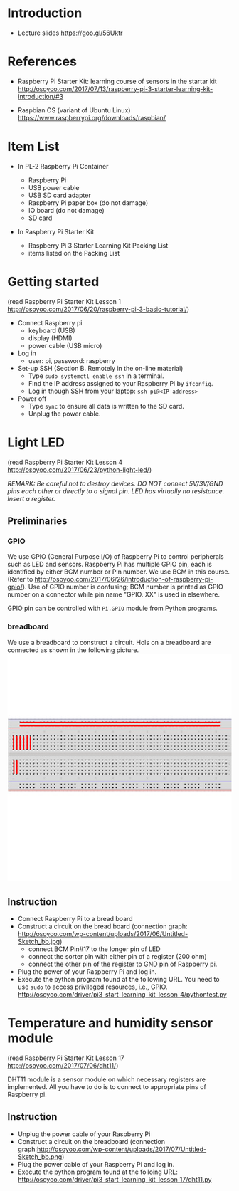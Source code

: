 # Introduction

* Lecture slides https://goo.gl/56Uktr

# References

* Raspberry Pi Starter Kit: learning course of sensors in the startar kit http://osoyoo.com/2017/07/13/raspberry-pi-3-starter-learning-kit-introduction/#3

* Raspbian OS (variant of Ubuntu Linux)
https://www.raspberrypi.org/downloads/raspbian/

# Item List

* In PL-2 Raspberry Pi Container
  * Raspberry Pi
  * USB power cable
  * USB SD card adapter
  * Raspberry Pi paper box (do not damage)
  * IO board (do not damage)
  * SD card

* In Raspberry Pi Starter Kit
  * Raspberry Pi 3 Starter Learning Kit Packing List
  * items listed on the Packing List

# Getting started

(read Raspberry Pi Starter Kit Lesson 1
  http://osoyoo.com/2017/06/20/raspberry-pi-3-basic-tutorial/)

* Connect Raspberry pi
  * keyboard (USB)
  * display (HDMI)
  * power cable (USB micro)
* Log in
  * user: pi, password: raspberry
* Set-up SSH (Section B. Remotely in the on-line material)
  * Type `sudo systemctl enable ssh` in a terminal.
  * Find the IP address assigned to your Raspberry Pi by `ifconfig`.
  * Log in though SSH from your laptop: `ssh pi@<IP address>`
* Power off
  * Type `sync` to ensure all data is written to the SD card.
  * Unplug the power cable.

# Light LED

(read Raspberry Pi Starter Kit Lesson 4 http://osoyoo.com/2017/06/23/python-light-led/)

*REMARK: Be careful not to destroy devices.  DO NOT connect 5V/3V/GND pins each other or directly to a signal pin.   LED has virtually no resistance.  Insert a register.*

## Preliminaries

### GPIO

We use GPIO (General Purpose I/O) of Raspberry Pi to control peripherals such as LED and sensors.  Raspberry Pi has multiple GPIO pin, each is identified by either BCM number or Pin number.  We use BCM in this course. (Refer to http://osoyoo.com/2017/06/26/introduction-of-raspberry-pi-gpio/).  Use of GPIO number is confusing; BCM number is printed as GPIO number on a connector while pin name "GPIO. XX" is used in elsewhere.

GPIO pin can be controlled with `Pi.GPIO` module from Python programs.

### breadboard

We use a breadboard to construct a circuit.  Hols on a breadboard are connected as shown in the following picture.
<img src="BREADBOARD.png">

## Instruction

* Connect Raspberry Pi to a bread board
* Construct a circuit on the bread board (connection graph: http://osoyoo.com/wp-content/uploads/2017/06/Untitled-Sketch_bb.jpg)
  * connect BCM Pin#17 to the longer pin of LED
  * connect the sorter pin with either pin of a register (200 ohm)
  * connect the other pin of the register to GND pin of Raspberry pi.
* Plug the power of your Raspberry Pi and log in.
* Execute the python program found at the following URL. You need to use `sudo` to access privileged resources, i.e., GPIO.  
 http://osoyoo.com/driver/pi3_start_learning_kit_lesson_4/pythontest.py

# Temperature and humidity sensor module

(read Raspberry Pi Starter Kit Lesson 17 http://osoyoo.com/2017/07/06/dht11/)

DHT11 module is a sensor module on which necessary registers are implemented.  All you have to do is to connect to appropriate pins of  Raspberry pi.

## Instruction

* Unplug the power cable of your Raspberry Pi
* Construct a circuit on the breadboard (connection graph:http://osoyoo.com/wp-content/uploads/2017/07/Untitled-Sketch_bb.png)
* Plug the power cable of your Raspberry Pi and log in.
* Execute the python program found at the folloing URL: http://osoyoo.com/driver/pi3_start_learning_kit_lesson_17/dht11.py

